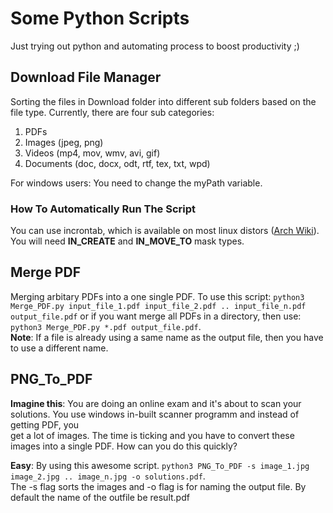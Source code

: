 # Some Python Scripts

Just trying out python and automating process to boost productivity ;)

## Download File Manager
Sorting the files in Download folder into different sub folders based on the file type. Currently, there are four sub categories:    
1. PDFs 
2. Images (jpeg, png)
3. Videos (mp4, mov, wmv, avi, gif)
4. Documents (doc, docx, odt, rtf, tex, txt, wpd)  

For windows users: You need to change the myPath variable.



### How To Automatically Run The Script
You can use incrontab, which is available on most linux distors ([Arch Wiki](https://wiki.archlinux.org/title/Incron)). You will need **IN_CREATE** and **IN_MOVE_TO**  mask types. 

## Merge PDF
Merging arbitary PDFs into a one single PDF. To use this script: `python3 Merge_PDF.py input_file_1.pdf input_file_2.pdf .. input_file_n.pdf output_file.pdf` or if you want merge all PDFs in a directory, then use: `python3 Merge_PDF.py *.pdf output_file.pdf`.  
**Note**: If a file is already using a same name as the output file, then you have to use a different name. 

## PNG_To_PDF
**Imagine this**: You are doing an online exam and it's about to scan your solutions. You use windows in-built scanner programm and instead of getting PDF, you  
get a lot of images. The time is ticking and you have to convert these images into a single PDF. How can you do this quickly?   

**Easy**: By using this awesome script. `python3 PNG_To_PDF -s image_1.jpg image_2.jpg .. image_n.jpg -o solutions.pdf`.    
The -s flag sorts the images and -o flag is for naming the output file. By default the name of the outfile be result.pdf